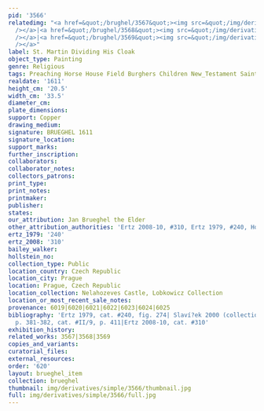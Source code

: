```yaml
---
pid: '3566'
relatedimg: "<a href=&quot;/brughel/3567&quot;><img src=&quot;/img/derivatives/simple/3567/thumbnail.jpg&quot;
  /></a>|<a href=&quot;/brughel/3568&quot;><img src=&quot;/img/derivatives/simple/3568/thumbnail.jpg&quot;
  /></a>|<a href=&quot;/brughel/3569&quot;><img src=&quot;/img/derivatives/simple/3569/thumbnail.jpg&quot;
  /></a>"
label: St. Martin Dividing His Cloak
object_type: Painting
genre: Religious
tags: Preaching Horse House Field Burghers Children New_Testament Saint Wagon
realdate: '1611'
height_cm: '20.5'
width_cm: '33.5'
diameter_cm: 
plate_dimensions: 
support: Copper
drawing_medium: 
signature: BRUEGHEL 1611
signature_location: 
support_marks: 
further_inscription: 
collaborators: 
collaborator_notes: 
collectors_patrons: 
print_type: 
print_notes: 
printmaker: 
publisher: 
states: 
our_attribution: Jan Brueghel the Elder
other_attribution_authorities: 'Ertz 2008-10, #310, Ertz 1979, #240, Honig database'
ertz_1979: '240'
ertz_2008: '310'
bailey_walker: 
hollstein_no: 
collection_type: Public
location_country: Czech Republic
location_city: Prague
location: Prague, Czech Republic
location_collection: Nelahozeves Castle, Lobkowicz Collection
location_or_most_recent_sale_notes: 
provenance: 6019|6020|6021|6022|6023|6024|6025
bibliography: 'Ertz 1979, cat. #240, fig. 274| Slaví?ek 2000 (collection catalogue),
  p. 381-382, cat. #II/9, p. 411|Ertz 2008-10, cat. #310'
exhibition_history: 
related_works: 3567|3568|3569
copies_and_variants: 
curatorial_files: 
external_resources: 
order: '620'
layout: brueghel_item
collection: brueghel
thumbnail: img/derivatives/simple/3566/thumbnail.jpg
full: img/derivatives/simple/3566/full.jpg
---
```

